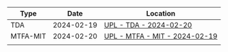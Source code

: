 | Type | Date | Location |
| ---- | ---- | ---- |
| TDA | 2024-02-19 | [UPL - TDA - 2024-02-20](tda/UPL%20-%20TDA%20-%202024-02-20.md) |
| MTFA-MIT | 2024-02-20 | [UPL - MTFA - MIT - 2024-02-19](mtfa/UPL%20-%20MTFA%20-%20MIT%20-%202024-02-19.md) |
|  |  |  |
